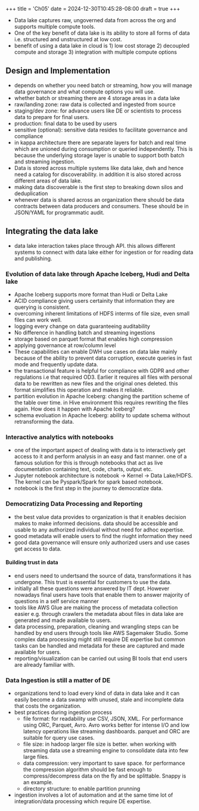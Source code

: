 +++
title = 'Ch05'
date = 2024-12-30T10:45:28-08:00
draft = true
+++
* Data lake captures raw, ungoverned data from across the org and supports multiple compute tools.
* One of the key benefit of data lake is its ability to store all forms of data i.e. structured and unstructured at low cost.
* benefit of using a data lake in cloud is 1) low cost storage 2) decoupled compute and storage 3) integration with multiple compute options
## Design and Implementation
* depends on whether you need batch or streaming, how you will manage data governance and what compute options you will use.
* whether batch or streaming there are 4 storage areas in a data lake
* raw/landing zone: raw data is collected and ingested from source
* staging/dev zone: for advance users like DE or scientists to process data to prepare for final users.
* production: final data to be used by users
* sensitive (optional): sensitive data resides  to facilitate governance and compliance
* in kappa architecture there are separate layers for batch and real time which are unioned during consumption or queried independently. This is because the underlying storage layer is unable to support both batch and streaming ingestion.
* Data is stored across multiple systems like data lake, dwh and hence need a catalog for discoverability. in addition it is also stored across different areas of data lake.
* making data discoverable is the first step to breaking down silos and deduplication
* whenever data is shared across an organization there should be data contracts between data producers and consumers. These should be in JSON/YAML for programmatic audit.
## Integrating the data lake
* data lake interaction takes place through API. this allows different systems to connect with data lake either for ingestion or for reading data and publishing.
### Evolution of data lake through Apache Iceberg, Hudi and Delta lake
* Apache Iceberg supports more format than Hudi or Delta Lake
* ACID compliance giving users certainity that information they are querying is consistent.
* overcoming inherent limitations of HDFS interms of file size, even small files can work well.
* logging every change on data guaranteeing auditability
* No difference in handling batch and streaming ingestions
* storage based on parquet format that enables high compression
* applying governance at row/column level
* These capabilities can enable DWH use cases on data lake mainly because of the ability to prevent data corruption, execute queries in fast mode and frequently update data.
* the transactional feature is helpful for compliance with GDPR and other regulations i.e that required OD3. Earlier it requires all files with personal data to be rewritten as new files and the original ones deleted. this format simplifies this operation and makes it reliable.
* partition evolution in Apache Iceberg: changing the partition scheme of the table over time. in Hive environment this requires rewriting the files again. How does it happen with Apache Iceberg?
* schema evoluation in Apache Iceberg: ability to update schema without retransforming the data.
### Interactive analytics with notebooks
* one of the important aspect of dealing with data is to interactively get access to it and perform analysis in an easy and fast manner. one of a famous solution for this is through notebooks that act as live documentation containing text, code, charts, output etc.
* Jupyter notebook architecture is notebook -> Kernel -> Data Lake/HDFS. The kernel can be Pyspark/Spark for spark based notebook.
* notebook is the first step in the journey to democratize data.
### Democratizing Data Processing and Reporting
* the best value data provides to organization is that it enables decision makes to make informed decisions. data should be accessible and usable to any authorized individual without need for adhoc expertise.
* good metadata will enable users to find the riught information they need
* good data governance will ensure only authorized users and use cases get access to data.
#### Building trust in data
* end users need to undertsand the source of data, transformations it has undergone. This trust is essential for customers to use the data.
* initially all these questions were answered by IT dept. However nowadays final users have tools that enable them to answer majority of questions in a self service manner
* tools like AWS Glue are making the process of metadata collection easier e.g. through crawlers the metadata about files in data lake are generated and made available to users.
* data processing, preparation, cleaning and wrangling steps can be handled by end users through tools like AWS Sagemaker Studio. Some complex data processing might still require DE expertise but common tasks can be handled and metadata for these are captured and made available for users.
* reporting/visualization can be carried out using BI tools that end users are already familiar with.
### Data Ingestion is still a matter of DE
* organizations tend to load every kind of data in data lake and it can easily become a data swamp with unused, stale and incomplete data that costs the organization.
* best practices during ingestion process
    * file format: for readability use CSV, JSON, XML. For performance using ORC, Parquet, Avro. Avro works better for intense I/O and low latency operations like streaming dashboards. parquet and ORC are suitable for query use cases.
    * file size: in hadoop larger file size is better. when working with streaming data use a streaming engine to consolidate data into few large files.
    * data compression: very important to save space. for performance the compression algorithm should be fast enough to compress/decompress data on the fly and be splittable. Snappy is an example.
    * directory structure: to enable partition prunning
* ingestion involves a lot of automation and at the same time lot of integration/data processing which require DE expertise.


